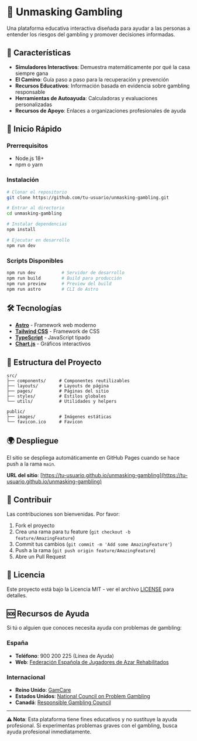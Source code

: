# 🎯 Unmasking Gambling

Una plataforma educativa interactiva diseñada para ayudar a las personas a entender los riesgos del gambling y promover decisiones informadas.

## 🌟 Características

- **Simuladores Interactivos**: Demuestra matemáticamente por qué la casa siempre gana
- **El Camino**: Guía paso a paso para la recuperación y prevención
- **Recursos Educativos**: Información basada en evidencia sobre gambling responsable
- **Herramientas de Autoayuda**: Calculadoras y evaluaciones personalizadas
- **Recursos de Apoyo**: Enlaces a organizaciones profesionales de ayuda

## 🚀 Inicio Rápido

### Prerrequisitos
- Node.js 18+ 
- npm o yarn

### Instalación

```bash
# Clonar el repositorio
git clone https://github.com/tu-usuario/unmasking-gambling.git

# Entrar al directorio
cd unmasking-gambling

# Instalar dependencias
npm install

# Ejecutar en desarrollo
npm run dev
```

### Scripts Disponibles

```bash
npm run dev          # Servidor de desarrollo
npm run build        # Build para producción
npm run preview      # Preview del build
npm run astro        # CLI de Astro
```

## 🛠️ Tecnologías

- **[Astro](https://astro.build/)** - Framework web moderno
- **[Tailwind CSS](https://tailwindcss.com/)** - Framework de CSS
- **[TypeScript](https://www.typescriptlang.org/)** - JavaScript tipado
- **[Chart.js](https://www.chartjs.org/)** - Gráficos interactivos

## 📁 Estructura del Proyecto

```
src/
├── components/     # Componentes reutilizables
├── layouts/        # Layouts de página
├── pages/          # Páginas del sitio
├── styles/         # Estilos globales
└── utils/          # Utilidades y helpers

public/
├── images/         # Imágenes estáticas
└── favicon.ico     # Favicon
```

## 🌍 Despliegue

El sitio se despliega automáticamente en GitHub Pages cuando se hace push a la rama `main`.

**URL del sitio**: [https://tu-usuario.github.io/unmasking-gambling](https://tu-usuario.github.io/unmasking-gambling)

## 🤝 Contribuir

Las contribuciones son bienvenidas. Por favor:

1. Fork el proyecto
2. Crea una rama para tu feature (`git checkout -b feature/AmazingFeature`)
3. Commit tus cambios (`git commit -m 'Add some AmazingFeature'`)
4. Push a la rama (`git push origin feature/AmazingFeature`)
5. Abre un Pull Request

## 📄 Licencia

Este proyecto está bajo la Licencia MIT - ver el archivo [LICENSE](LICENSE) para detalles.

## 🆘 Recursos de Ayuda

Si tú o alguien que conoces necesita ayuda con problemas de gambling:

### España
- **Teléfono**: 900 200 225 (Línea de Ayuda)
- **Web**: [Federación Española de Jugadores de Azar Rehabilitados](https://www.fejar.org/)

### Internacional
- **Reino Unido**: [GamCare](https://www.gamcare.org.uk/)
- **Estados Unidos**: [National Council on Problem Gambling](https://www.ncpgambling.org/)
- **Canadá**: [Responsible Gambling Council](https://www.responsiblegambling.org/)

---

**⚠️ Nota**: Esta plataforma tiene fines educativos y no sustituye la ayuda profesional. Si experimentas problemas graves con el gambling, busca ayuda profesional inmediatamente.
